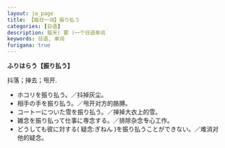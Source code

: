 ```yaml
---
layout: ja_page
title: 【每日一词】振り払う
categories: [日语]
description: 每天( 雾 )一个日语单词
keywords: 日语, 单词
furigana: true
---
```


**ふりはらう【振り払う】**

抖落；掸去；甩开.

*   ホコリを振り払う。／抖掉灰尘。
*   相手の手を振り払う。／甩开对方的胳膊。
*   コートーについた雪を振り払う。／掸掉大衣上的雪。
*   雑念を振り払って仕事に専念する。／排除杂念专心工作。
*   どうしても彼に対する( 疑念:ぎねん )を振り払うことができない。／难消对他的疑念。
